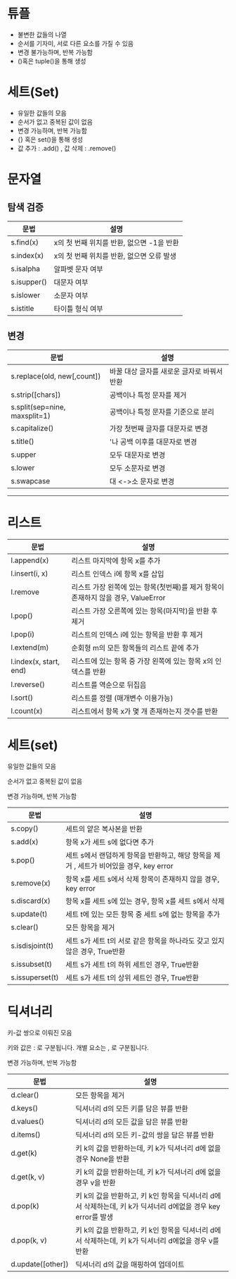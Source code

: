 # 튜플

- 불변한 값들의 나열
- 순서를 기자미, 서로 다른 요소를 가질 수 있음
- 변경 불가능하며, 반복 가능함
- ()혹은 tuple()을 통해 생성

# 세트(Set)

- 유일한 값들의 모음
- 순서가 없고 중복된 값이 없음
- 변경 가능하며, 반복 가능함
- {} 혹은 set()을 통해 생성
- 값 추가 : .add() , 값 삭제 : .remove()

# 문자열

## 탐색 검증

| 문법        | 설명                                      |
| ----------- | ----------------------------------------- |
| s.find(x)   | x의 첫 번째 위치를 반환, 없으면 -1을 반환 |
| s.index(x)  | x의 첫 번째 위치를 반환, 없으면 오류 발생 |
| s.isalpha   | 알파벳 문자 여부                          |
| s.isupper() | 대문자 여부                               |
| s.islower   | 소문자 여부                               |
| s.istitle   | 타이틀 형식 여부                          |

## 변경

| 문법                          | 설명                                       |
| ----------------------------- | ------------------------------------------ |
| s.replace(old, new[,count])   | 바꿀 대상 글자를 새로운 글자로 바꿔서 반환 |
| s.strip([chars])              | 공백이나 특정 문자를 제거                  |
| s.split(sep=nine, maxsplit=1) | 공백이나 특정 문자를 기준으로 분리         |
| s.capitalize()                | 가장 첫번째 글자를 대문자로 변경           |
| s.title()                     | '나 공백 이후를 대문자로 변경              |
| s.upper                       | 모두 대문자로 변경                         |
| s.lower                       | 모두 소문자로 변경                         |
| s.swapcase                    | 대 <->소 문자로 변경                       |

---

# 리스트

| 문법                   | 설명                                                                              |
| ---------------------- | --------------------------------------------------------------------------------- |
| l.append(x)            | 리스트 마지막에 항목 x를 추가                                                     |
| l.insert(i, x)         | 리스트 인덱스 i에 항목 x를 삽입                                                   |
| l.remove               | 리스트 가장 왼쪽에 있는 항목(첫번째)를 제거 항목이 존재하지 않을 경우, ValueError |
| l.pop()                | 리스트 가장 오른쪽에 있는 항목(마지막)을 반환 후 제거                             |
| l.pop(i)               | 리스트의 인덱스 i에 있는 항목을 반환 후 제거                                      |
| l.extend(m)            | 순회형 m의 모든 항목들의 리스트 끝에 추가                                         |
| l.index(x, start, end) | 리스트에 있는 항목 중 가장 왼쪽에 있는 항목 x의 인덱스를 반환                     |
| l.reverse()            | 리스트를 역순으로 뒤집음                                                          |
| l.sort()               | 리스트를 정렬 (매개변수 이용가능)                                                 |
| l.count(x)             | 리스트에서 항목 x가 몇 개 존재하는지 갯수를 반환                                  |

# 세트(set)

유일한 값들의 모음

순서가 없고 중복된 값이 없음

변경 가능하며, 반복 가능함

| 문법            | 설명                                                                                    |
| --------------- | --------------------------------------------------------------------------------------- |
| s.copy()        | 세트의 얕은 복사본을 반환                                                               |
| s.add(x)        | 항목 x가 세트 s에 없다면 추가                                                           |
| s.pop()         | 세트 s에서 랜덤하게 항목을 반환하고, 해당 항목을 제거 , 세트가 비어있을 경우, key error |
| s.remove(x)     | 항목 x를 세트 s에서 삭제 항목이 존재하지 않을 경우, key error                           |
| s.discard(x)    | 항목 x를 세트 s에 있는 경우, 항목 x를 세트 s에서 삭제                                   |
| s.update(t)     | 세트 t에 있는 모든 항목 중 세트 s에 없는 항목을 추가                                    |
| s.clear()       | 모든 항목을 제거                                                                        |
| s.isdisjoint(t) | 세트 s가 세트 t의 서로 같은 항목을 하나라도 갖고 있지 않은 경우, True반환               |
| s.issubset(t)   | 세트 s가 세트 t의 하위 세트인 경우, True반환                                            |
| s.issuperset(t) | 세트 s가 세트 t의 상위 세트인 경우, True반환                                            |

# 딕셔너리

키-값 쌍으로 이뤄진 모음

키와 값은 : 로 구분됩니다. 개별 요소는 , 로 구분됩니다.

변경 가능하며, 반복 가능함

| 문법              | 설명                                                                                                         |
| ----------------- | ------------------------------------------------------------------------------------------------------------ |
| d.clear()         | 모든 항목을 제거                                                                                             |
| d.keys()          | 딕셔너리 d의 모든 키를 담은 뷰를 반환                                                                        |
| d.values()        | 딕셔너리 d의 모든 값을 담은 뷰를 반환                                                                        |
| d.items()         | 딕셔너리 d의 모든 키-값의 쌍을 담은 뷰를 반환                                                                |
| d.get(k)          | 키 k의 값을 반환하는데, 키 k가 딕셔너리 d에 없을 경우 None을 반환                                            |
| d.get(k, v)       | 키 k의 값을 반환하는데, 키 k가 딕셔너리 d에 없을 경우 v을 반환                                               |
| d.pop(k)          | 키 k의 값을 반환하고, 키 k인 항목을 딕셔너리 d에서 삭제하는데, 키 k가 딕셔너리 d에없을 경우 key error를 발생 |
| d.pop(k, v)       | 키 k의 값을 반환하고, 키 k인 항목을 딕셔너리 d에서 삭제하는데, 키 k가 딕셔너리 d에없을 경우 v를 반환         |
| d.update([other]) | 딕셔너리 d의 값을 매핑하여 업데이트                                                                          |
